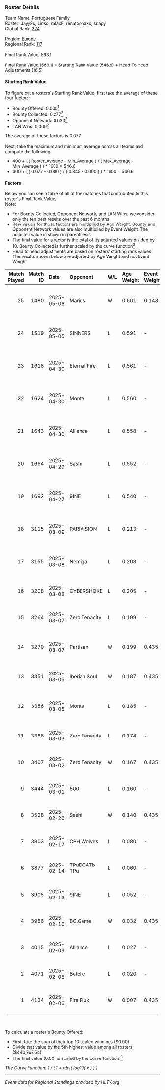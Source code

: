 ### Roster Details<br />
Team Name: Portuguese Family<br />
Roster: Jayy2s, Linko, rafaxF, renatoohaxx, snapy<br />
Global Rank: [224](../../standings_global_2025_08_04.md)<br />
<br />
Region: [Europe]( ../../standings_europe_2025_08_04.md)<br />
Regional Rank: [117]( ../../standings_europe_2025_08_04.md)<br />
<br />
Final Rank Value:  563.1<br />
<br />
Final Rank Value (563.1) = Starting Rank Value (546.6) + Head To Head Adjustments (16.5)<br />

#### Starting Rank Value<br />
To figure out a rosters's Starting Rank Value, first take the average of these four factors:<br />
- Bounty Offered: 0.000[<sup>1</sup>](#table2)
- Bounty Collected: 0.277[<sup>2</sup>](#table1)
- Opponent Network: 0.033[<sup>2</sup>](#table1)
- LAN Wins: 0.000[<sup>2</sup>](#table1)

The average of these factors is 0.077<br />
<br />
Next, take the maximum and minimum average across all teams and compute the following:<br />
- 400 + ( ( Roster_Average - Min_Average ) / ( Max_Average - Min_Average ) ) * 1600 = 546.6
- 400 + ( ( 0.077 - 0.000 ) / ( 0.845 - 0.000 ) ) * 1600 = 546.6


#### Factors<br />
Below you can see a table of all of the matches that contributed to this roster's Final Rank Value.<br />
Note:<br />

- For Bounty Collected, Opponent Network, and LAN Wins, we consider only the ten best results over the past 6 months.
- Raw values for those factors are multiplied by Age Weight. Bounty and Opponent Network values are also multiplied by Event Weight. The adjusted value is shown in parenthesis.
- The final value for a factor is the total of its adjusted values divided by 10. Bounty Collected is further scaled by the curve function[<sup>3</sup>](#curveFunction)
- Head to head adjustments are based on rosters' starting rank values. The results shown below are adjusted by Age Weight and not Event Weight
<span id="table1"></span><br />


| Match Played | Match ID | Date       | Opponent      | W/L | Age Weight | Event Weight | Bounty Collected | Opponent Network | LAN Wins  | H2H Adj. | Roster                                    |
| -: | -: | :- | :- | :- | :- | :- | :- | :- | :- | -: | :- |
|           25 |     1480 | 2025-05-06 | Marius        | W   | 0.601      | 0.143        | 0.011 (0.001)    | 0.597 (0.051)    | 0 (0.000) |    15.32 | Jayy2s, Linko, rafaxF, renatoohaxx, snapy |
|           24 |     1519 | 2025-05-05 | SINNERS       | L   | 0.591      | -            | -                | -                | -         |    -2.27 | Jayy2s, Linko, rafaxF, renatoohaxx, snapy |
|           23 |     1618 | 2025-04-30 | Eternal Fire  | L   | 0.561      | -            | -                | -                | -         |    -3.88 | Jayy2s, Linko, rafaxF, renatoohaxx, snapy |
|           22 |     1624 | 2025-04-30 | Monte         | L   | 0.560      | -            | -                | -                | -         |    -3.26 | Jayy2s, Linko, rafaxF, renatoohaxx, snapy |
|           21 |     1643 | 2025-04-30 | Alliance      | L   | 0.558      | -            | -                | -                | -         |    -0.64 | Jayy2s, Linko, rafaxF, renatoohaxx, snapy |
|           20 |     1664 | 2025-04-29 | Sashi         | L   | 0.552      | -            | -                | -                | -         |    -1.82 | Jayy2s, Linko, rafaxF, renatoohaxx, snapy |
|           19 |     1692 | 2025-04-27 | 9INE          | L   | 0.540      | -            | -                | -                | -         |    -0.75 | Jayy2s, Linko, rafaxF, renatoohaxx, snapy |
|           18 |     3115 | 2025-03-09 | PARIVISION    | L   | 0.213      | -            | -                | -                | -         |    -0.47 | Linko, NOPEEJ, rafaxF, snapy, Sprayy      |
|           17 |     3155 | 2025-03-08 | Nemiga        | L   | 0.208      | -            | -                | -                | -         |    -0.24 | Linko, NOPEEJ, rafaxF, snapy, Sprayy      |
|           16 |     3208 | 2025-03-08 | CYBERSHOKE    | L   | 0.205      | -            | -                | -                | -         |    -0.91 | DDias, Linko, NOPEEJ, rafaxF, snapy       |
|           15 |     3264 | 2025-03-07 | Zero Tenacity | L   | 0.199      | -            | -                | -                | -         |    -0.95 | DDias, Linko, NOPEEJ, rafaxF, snapy       |
|           14 |     3270 | 2025-03-07 | Partizan      | W   | 0.199      | 0.435        | 0.077 (0.007)    | 0.782 (0.067)    | 0 (0.000) |     5.64 | Linko, NOPEEJ, rafaxF, snapy, Sprayy      |
|           13 |     3351 | 2025-03-05 | Iberian Soul  | W   | 0.187      | 0.435        | 0.181 (0.015)    | 1.000 (0.081)    | 0 (0.000) |     5.84 | DDias, Linko, NOPEEJ, rafaxF, snapy       |
|           12 |     3356 | 2025-03-05 | Monte         | L   | 0.185      | -            | -                | -                | -         |    -1.66 | Linko, NOPEEJ, rafaxF, snapy, Sprayy      |
|           11 |     3386 | 2025-03-03 | Zero Tenacity | L   | 0.174      | -            | -                | -                | -         |    -0.80 | DDias, Linko, NOPEEJ, rafaxF, snapy       |
|           10 |     3407 | 2025-03-02 | Zero Tenacity | W   | 0.167      | 0.435        | 0.012 (0.001)    | 0.849 (0.062)    | 0 (0.000) |     4.53 | DDias, Linko, NOPEEJ, rafaxF, snapy       |
|            9 |     3444 | 2025-03-01 | 500           | L   | 0.160      | -            | -                | -                | -         |    -0.93 | DDias, Linko, NOPEEJ, rafaxF, snapy       |
|            8 |     3528 | 2025-02-26 | Sashi         | W   | 0.140      | 0.435        | 0.011 (0.001)    | 1.000 (0.061)    | 0 (0.000) |     4.06 | DDias, Linko, NOPEEJ, rafaxF, snapy       |
|            7 |     3803 | 2025-02-17 | CPH Wolves    | L   | 0.080      | -            | -                | -                | -         |    -0.89 | Linko, ms, NOPEEJ, rafaxF, snapy          |
|            6 |     3877 | 2025-02-14 | TPuDCATb TPu  | L   | 0.060      | -            | -                | -                | -         |    -0.33 | Linko, ms, NOPEEJ, rafaxF, snapy          |
|            5 |     3905 | 2025-02-13 | 9INE          | L   | 0.052      | -            | -                | -                | -         |    -0.07 | Linko, ms, NOPEEJ, rafaxF, snapy          |
|            4 |     3986 | 2025-02-10 | BC.Game       | W   | 0.032      | 0.435        | 0.037 (0.001)    | 0.286 (0.004)    | 0 (0.000) |     0.84 | Linko, ms, NOPEEJ, rafaxF, snapy          |
|            3 |     4015 | 2025-02-09 | Alliance      | L   | 0.027      | -            | -                | -                | -         |    -0.02 | Linko, ms, NOPEEJ, rafaxF, snapy          |
|            2 |     4071 | 2025-02-08 | Betclic       | L   | 0.020      | -            | -                | -                | -         |    -0.04 | Linko, ms, NOPEEJ, rafaxF, snapy          |
|            1 |     4134 | 2025-02-06 | Fire Flux     | W   | 0.007      | 0.435        | 0.003 (0.000)    | 0.512 (0.001)    | 0 (0.000) |     0.17 | Linko, ms, NOPEEJ, rafaxF, snapy          |

<br />
<span id="table2"></span><br />
To calculate a roster's Bounty Offered:<br />

- First, take the sum of their top 10 scaled winnings ($0.00)
- Divide that value by the 5th highest value among all rosters ($440,967.54)
- The final value (0.00) is scaled by the curve function.[<sup>3</sup>](#curveFunction)

<span id="curveFunction"></span>_The Curve Function: 1 / ( 1 + abs( log10( x ) ) )_<br />

---
_Event data for Regional Standings provided by HLTV.org_<br />
